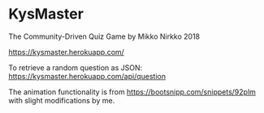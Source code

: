 # KysMaster
The Community-Driven Quiz Game
by 
Mikko Nirkko 2018

https://kysmaster.herokuapp.com/

To retrieve a random question as JSON:
https://kysmaster.herokuapp.com/api/question




The animation functionality is from https://bootsnipp.com/snippets/92plm with slight modifications by me.
